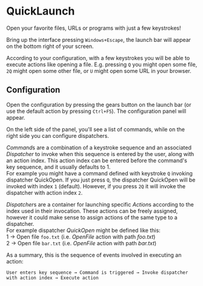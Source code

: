 ﻿QuickLaunch
==============

Open your favorite files, URLs or programs with just a few keystrokes!

Bring up the interface pressing `Windows+Escape`, the launch bar will appear on the bottom right of your screen.

According to your configuration, with a few keystrokes you will be able to execute actions like opening a file.
E.g. pressing `Q` you might open some file, `2Q` might open some other file, or `U` might open some URL in your browser.


Configuration
----------------

Open the configuration by pressing the gears button on the launch bar (or use the default action by pressing `Ctrl+F5`). 
The configuration panel will appear.

On the left side of the panel, you'll see a list of commands, while on the right side you can configure dispatchers.

*Command*s are a combination of a keystroke sequence and an associated *Dispatcher* to invoke when this sequence
is entered by the user, along with an action index. This action index can be entered before the command's key sequence, and it usually defaults to 1.  
For example you might have a command defined with keystroke `Q` invoking dispatcher QuickOpen. If you just press `Q`, the
dispatcher QuickOpen will be invoked with index `1` (default). However, if you press `2Q` it will invoke the dispatcher
with action index `2`.

*Dispatcher*s are a container for launching specific *Action*s according to the index used in their invocation.
These actions can be freely assigned, however it could make sense to assign actions of the same type to a dispatcher.  
For example dispatcher *QuickOpen* might be defined like this:  
	1 → Open file `foo.txt` (i.e. *OpenFile* action with path *foo.txt*)  
	2 → Open file `bar.txt` (i.e. *OpenFile* action with path *bar.txt*)

As a summary, this is the sequence of events involved in executing an action:

	User enters key sequence → Command is triggered → Invoke dispatcher with action index → Execute action

